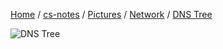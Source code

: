[Home](https://mengxianbin.github.io) /
[cs-notes](https://mengxianbin.github.io/cs-notes/site) /
[Pictures](https://mengxianbin.github.io/cs-notes/site/Pictures) /
[Network](https://mengxianbin.github.io/cs-notes/site/Pictures/Network) /
[DNS Tree](https://mengxianbin.github.io/cs-notes/site/Pictures/Network/DNS%20Tree)

![DNS Tree](https://mengxianbin.github.io/cs-notes/./Pictures/Network/DNS%20Tree.png)